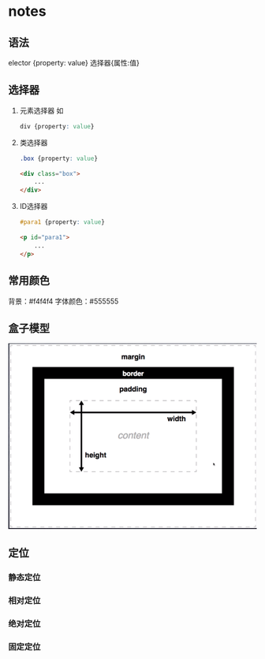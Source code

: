 # notes

## 语法

elector {property: value}
选择器{属性:值}

## 选择器

1. 元素选择器
    如

    ```css
    div {property: value} 
    ```

2. 类选择器

    ```css
    .box {property: value}
    ```

    ```html
    <div class="box">
        ...
    </div>
    ```

3. ID选择器

    ```css
    #para1 {property: value} 
    ```

    ```html
    <p id="para1">
        ...
    </p>
    ```

## 常用颜色

背景：#f4f4f4
字体颜色：#555555

## 盒子模型

![模型示意图](img/2021-07-13-19-31-58.png)

## 定位

### 静态定位

### 相对定位

### 绝对定位

### 固定定位
